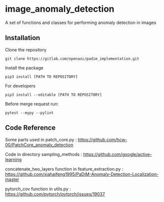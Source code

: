 # image_anomaly_detection

A set of functions and classes for performing anomaly detection in images


## Installation

Clone the repository
```
git clone https://gitlab.com/openaoi/padim_implementation.git
```

Install the package
```
pip3 install [PATH TO REPOSITORY]
```

For developers
```
pip3 install --editable [PATH TO REPOSITORY]
```

Before merge request run:
```
pytest --mypy --pylint
```



## Code Reference

Some parts used in patch_core.py :
https://github.com/hcw-00/PatchCore_anomaly_detection

Code in directory sampling_methods :
https://github.com/google/active-learning

concatenate_two_layers function in feature_extraction.py :
https://github.com/xiahaifeng1995/PaDiM-Anomaly-Detection-Localization-master

pytorch_cov function in utils.py :
https://github.com/pytorch/pytorch/issues/19037




